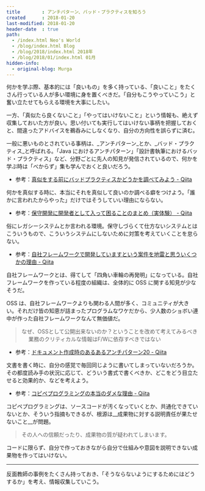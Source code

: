 ```yaml
---
title        : アンチパターン、バッド・プラクティスを知ろう
created      : 2018-01-20
last-modified: 2018-01-20
header-date  : true
path:
  - /index.html Neo's World
  - /blog/index.html Blog
  - /blog/2018/index.html 2018年
  - /blog/2018/01/index.html 01月
hidden-info:
  - original-blog: Murga
---
```


何かを学ぶ際、基本的には「良いもの」を多く持っている、「良いこと」をたくさん行っている人が多い環境に身を置くべきだ。「自分もこうやっていこう」と奮い立たせてもらえる環境を大事にしたい。

一方、「真似たら良くないこと」「やってはいけないこと」という情報も、絶えず収集しておいた方が良い。思い付いても実行してはいけない事柄を把握しておくと、間違ったアドバイスを鵜呑みにしなくなり、自分の方向性を誤らずに済む。

一般に悪いものとされている事柄は、_アンチパターン_とか、_バッド・プラクティス_と呼ばれる。「Java におけるアンチパターン」「設計書執筆におけるバッド・プラクティス」など、分野ごとに先人の知見が発信されているので、何かを学ぶ時は「べからず」集も学んでおくと良いだろう。

- 参考：[真似をする前にバッドプラクティスかどうかを調べてみよう - Qiita](https://qiita.com/n_slender/items/3be36b3dc7451e230e95)

何かを真似する時に、本当にそれを真似して良いのか調べる癖をつけよう。「誰かに言われたからやった」だけではそうしていい理由にならない。

- 参考：[保守開発に開発者として入って困ることのまとめ（実体験） - Qiita](https://qiita.com/sh-ogawa/items/efb4907f6b5fd6a6ae03)

俗にレガシーシステムとか言われる環境。保守しづらくて仕方ないシステムとはこういうもので、こういうシステムにしないために対策を考えていくことを怠らない。

- 参考：[自社フレームワークで開発していますという案件を地雷と思ういくつかの理由 - Qiita](https://qiita.com/s-age/items/eaab58bbdf174f11ebf2)

自社フレームワークとは、得てして「四角い車輪の再発明」になっている。自社フレームワークを作っている程度の組織は、全体的に OSS に関する知見が少なそうだ。

OSS は、自社フレームワークよりも関わる人間が多く、コミュニティが大きい。それだけ皆の知恵が詰まったプログラムなワケだから、少人数のショボい連中が作った自社フレームワークなんて無価値だ。

> なぜ、OSSとして公開出来ないのか？ということを改めて考えてみるべき
>　
> 業務のクリティカルな情報はF/Wに依存すべきではない

- 参考：[ドキュメント作成時のあるあるアンチパターン20 - Qiita](https://qiita.com/tamikura@github/items/625b94b6046113403728)

文書を書く時に、自分の感覚で毎回同じように書いてしまっていないだろうか。その都度読み手の状況に応じて、どういう書式で書くべきか、どこをどう目立たせると効果的か、などを考えよう。

- 参考：[コピペプログラミングの本当のダメな理由 - Qiita](https://qiita.com/NagaokaKenichi/items/e855b944f4b427a911e8)

コピペプログラミングは、ソースコードが汚くなっていくとか、共通化できていないとか、そういう指摘もできるが、根源は__成果物に対する説明責任が果たせないこと__が問題。

> その人への信頼だったり、成果物の質が疑われてしまいます。

コードに限らず、自分で作っておきながら自分で仕組みや意図を説明できない成果物を作ってはいけない。

---

反面教師の事例をたくさん持っておき、「そうならないようにするためにはどうするか」を考え、情報収集していこう。
